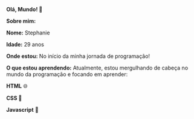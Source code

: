<b>Olá, Mundo! 👋</b>

<b>Sobre mim:</b>

<b>Nome:</b> Stephanie

<b>Idade:</b> 29 anos

<b>Onde estou:</b> No início da minha jornada de programação!

<b>O que estou aprendendo:</b>
Atualmente, estou mergulhando de cabeça no mundo da programação e focando em aprender:


<b>HTML</b> 🌐 

<b>CSS </b>🎨

<b>Javascript</b> 🚀
